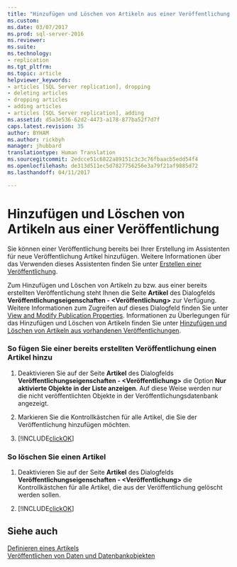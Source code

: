 ```yaml
---
title: "Hinzufügen und Löschen von Artikeln aus einer Veröffentlichung | Microsoft-Dokumentation"
ms.custom: 
ms.date: 03/07/2017
ms.prod: sql-server-2016
ms.reviewer: 
ms.suite: 
ms.technology:
- replication
ms.tgt_pltfrm: 
ms.topic: article
helpviewer_keywords:
- articles [SQL Server replication], dropping
- deleting articles
- dropping articles
- adding articles
- articles [SQL Server replication], adding
ms.assetid: d5a3e536-62d2-4473-a178-877ba52f7d7f
caps.latest.revision: 35
author: BYHAM
ms.author: rickbyh
manager: jhubbard
translationtype: Human Translation
ms.sourcegitcommit: 2edcce51c6822a89151c3c3c76fbaacb5edd54f4
ms.openlocfilehash: de313d511ec5d7827756256e3a79f21af9885d72
ms.lasthandoff: 04/11/2017

---
```

# <a name="add-articles-to-and-drop-articles-from-a-publication"></a>Hinzufügen und Löschen von Artikeln aus einer Veröffentlichung
  Sie können einer Veröffentlichung bereits bei Ihrer Erstellung im Assistenten für neue Veröffentlichung Artikel hinzufügen. Weitere Informationen über das Verwenden dieses Assistenten finden Sie unter [Erstellen einer Veröffentlichung](../../../relational-databases/replication/publish/create-a-publication.md).  
  
 Zum Hinzufügen und Löschen von Artikeln zu bzw. aus einer bereits erstellten Veröffentlichung steht Ihnen die Seite **Artikel** des Dialogfelds **Veröffentlichungseigenschaften - \<Veröffentlichung>** zur Verfügung. Weitere Informationen zum Zugreifen auf dieses Dialogfeld finden Sie unter [View and Modify Publication Properties](../../../relational-databases/replication/publish/view-and-modify-publication-properties.md). Informationen zu Überlegungen für das Hinzufügen und Löschen von Artikeln finden Sie unter [Hinzufügen und Löschen von Artikeln aus vorhandenen Veröffentlichungen](../../../relational-databases/replication/publish/add-articles-to-and-drop-articles-from-existing-publications.md).  
  
### <a name="to-add-an-article-after-a-publication-is-created"></a>So fügen Sie einer bereits erstellten Veröffentlichung einen Artikel hinzu  
  
1.  Deaktivieren Sie auf der Seite **Artikel** des Dialogfelds **Veröffentlichungseigenschaften - \<Veröffentlichung>** die Option **Nur aktivierte Objekte in der Liste anzeigen**. Auf diese Weise werden nur die nicht veröffentlichten Objekte in der Veröffentlichungsdatenbank angezeigt.  
  
2.  Markieren Sie die Kontrollkästchen für alle Artikel, die Sie der Veröffentlichung hinzufügen möchten.  
  
3.  [!INCLUDE[clickOK](../../../includes/clickok-md.md)]  
  
### <a name="to-delete-an-article"></a>So löschen Sie einen Artikel  
  
1.  Deaktivieren Sie auf der Seite **Artikel** des Dialogfelds **Veröffentlichungseigenschaften - \<Veröffentlichung>** die Kontrollkästchen für alle Artikel, die aus der Veröffentlichung gelöscht werden sollen.  
  
2.  [!INCLUDE[clickOK](../../../includes/clickok-md.md)]  
  
## <a name="see-also"></a>Siehe auch  
 [Definieren eines Artikels](../../../relational-databases/replication/publish/define-an-article.md)   
 [Veröffentlichen von Daten und Datenbankobjekten](../../../relational-databases/replication/publish/publish-data-and-database-objects.md)  
  
  

